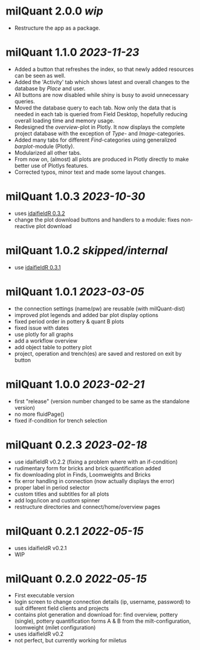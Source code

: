 # milQuant 2.0.0 _wip_
* Restructure the app as a package.


# milQuant 1.1.0 _2023-11-23_
* Added a button that refreshes the index, so that newly added resources can be seen as well.
* Added the 'Activity' tab which shows latest and overall changes to the database by *Place* and user.
* All buttons are now disabled while shiny is busy to avoid unnecessary queries.
* Moved the database query to each tab. Now only the data that is needed in each tab is queried from Field Desktop, hopefully reducing overall loading time and memory usage.
* Redesigned the *overview*-plot in Plotly. It now displays the complete project database with the exception of *Type*- and *Image*-categories.
* Added many tabs for different *Find*-categories using generalized *barplot*-module (Plotly).
* Modularized all other tabs. 
* From now on, (almost) all plots are produced in Plotly directly to make better use of Plotlys features.
* Corrected typos, minor text and made some layout changes.


# milQuant 1.0.3 _2023-10-30_
* uses [idaifieldR 0.3.2](https://github.com/lsteinmann/idaifieldR/releases/tag/v0.3.2)
* change the plot download buttons and handlers to a module: fixes non-reactive plot download

# milQuant 1.0.2 _skipped/internal_
* use [idaifieldR 0.3.1](https://github.com/lsteinmann/idaifieldR/releases/tag/v0.3.1)


# milQuant 1.0.1 _2023-03-05_
* the connection settings (name/pw) are reusable (with milQuant-dist)
* improved plot legends and added bar plot display options
* fixed period order in pottery & quant B plots
* fixed issue with dates
* use plotly for all graphs
* add a workflow overview
* add object table to pottery plot
* project, operation and trench(es) are saved and restored on exit by button

# milQuant 1.0.0 _2023-02-21_
* first "release" (version number changed to be same as the standalone version)
* no more fluidPage()
* fixed if-condition for trench selection

# milQuant 0.2.3 _2023-02-18_

* use idaifieldR v0.2.2 (fixing a problem where with an if-condition)
* rudimentary form for bricks and brick quantification added
* fix downloading plot in Finds, Loomweights and Bricks
* fix error handling in connection (now actually displays the error)
* proper label in period selector
* custom titles and subtitles for all plots
* add logo/icon and custom spinner
* restructure directories and connect/home/overview pages

# milQuant 0.2.1 _2022-05-15_

* uses idaifieldR v0.2.1
* WIP

# milQuant 0.2.0 _2022-05-15_

* First executable version
* login screen to change connection details (ip, username, password) to suit different field clients and projects
* contains plot generation and download for: find overview, pottery (single), pottery quantification forms A & B from the milt-configuration, loomweight (milet configuration)
* uses idaifieldR v0.2
* not perfect, but currently working for miletus
